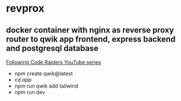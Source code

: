 # revprox
docker container with nginx as **reverse proxy** router to qwik app frontend, express backend and postgresql database 
---
[Following Code Raiders YouTube series](https://www.youtube.com/playlist?list=PLkswEDcfBXYcl1gW7L5zyCVF9LpGhlOqu)

* npm create qwik@latest
* cd *app*
* npm run qwik add tailwind
* npm run dev
